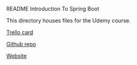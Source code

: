 README Introduction To Spring Boot

This directory houses files for the Udemy course.

[Trello card](https://trello.com/c/gyJTOmuK/877-introducing-spring-boot-udemy-course)

[Github repo](https://github.com/JamieBort/LearningDirectory/tree/master/Java/IntroductionToSpringBoot)

[Website](https://www.udemy.com/course/spring-boot-getting-started/)